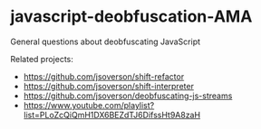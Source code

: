 # javascript-deobfuscation-AMA
General questions about deobfuscating JavaScript

Related projects:

- https://github.com/jsoverson/shift-refactor
- https://github.com/jsoverson/shift-interpreter
- https://github.com/jsoverson/deobfuscating-js-streams
- https://www.youtube.com/playlist?list=PLoZcQiQmH1DX6BEZdTJ6DifssHt9A8zaH


